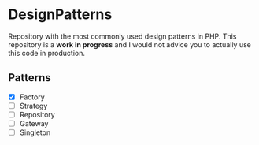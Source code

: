 # DesignPatterns #

Repository with the most commonly used design patterns in PHP.
This repository is a **work in progress** and I would not advice you to actually use this code in production.

## Patterns ##
- [x] Factory
- [ ] Strategy
- [ ] Repository
- [ ] Gateway
- [ ] Singleton
